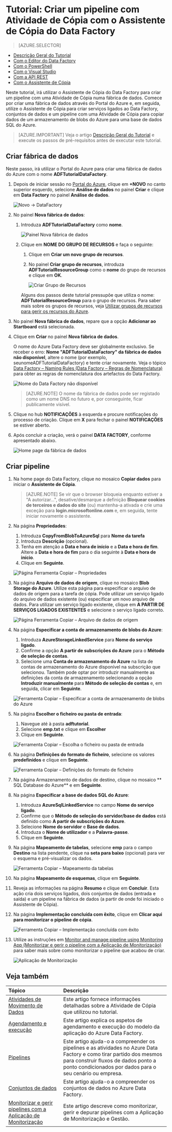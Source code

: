 <properties 
    pageTitle="Tutorial: Criar um pipeline com o Assistente de Cópia" 
    description="Neste tutorial, irá criar um pipeline do Azure Data Factory com uma Atividade de Cópia com o Assistente de Cópia suportado pelo Data Factory" 
    services="data-factory" 
    documentationCenter="" 
    authors="spelluru" 
    manager="jhubbard" 
    editor="monicar"/>

<tags 
    ms.service="data-factory" 
    ms.workload="data-services" 
    ms.tgt_pltfrm="na" 
    ms.devlang="na" 
    ms.topic="get-started-article" 
    ms.date="08/01/2016" 
    ms.author="spelluru"/>

# Tutorial: Criar um pipeline com Atividade de Cópia com o Assistente de Cópia do Data Factory
> [AZURE.SELECTOR]
- [Descrição Geral do Tutorial](data-factory-copy-data-from-azure-blob-storage-to-sql-database.md)
- [Com o Editor do Data Factory](data-factory-copy-activity-tutorial-using-azure-portal.md)
- [Com o PowerShell](data-factory-copy-activity-tutorial-using-powershell.md)
- [Com o Visual Studio](data-factory-copy-activity-tutorial-using-visual-studio.md)
- [Com a API REST](data-factory-copy-activity-tutorial-using-rest-api.md) 
- [Com o Assistente de Cópia](data-factory-copy-data-wizard-tutorial.md)

Neste tutorial, irá utilizar o Assistente de Cópia do Data Factory para criar um pipeline com uma Atividade de Cópia numa fábrica de dados. Comece por criar uma fábrica de dados através do Portal do Azure e, em seguida, utilize o Assistente de Cópia para criar serviços ligados ao Data Factory, conjuntos de dados e um pipeline com uma Atividade de Cópia para copiar dados de um armazenamento de blobs do Azure para uma base de dados SQL do Azure.

> [AZURE.IMPORTANT] Veja o artigo [Descrição Geral do Tutorial](data-factory-copy-data-from-azure-blob-storage-to-sql-database.md) e execute os passos de pré-requisitos antes de executar este tutorial.

## Criar fábrica de dados
Neste passo, irá utilizar o Portal do Azure para criar uma fábrica de dados do Azure com o nome **ADFTutorialDataFactory**.

1.  Depois de iniciar sessão no [Portal do Azure](https://portal.azure.com), clique em **+NOVO** no canto superior esquerdo, selecione **Análise de dados** no painel **Criar** e clique em **Data Factory** no painel **Análise de dados**. 

    ![Novo -> DataFactory](./media/data-factory-copy-data-wizard-tutorial/new-data-factory-menu.png)

6. No painel **Nova fábrica de dados**:
    1. Introduza **ADFTutorialDataFactory** como **nome**. 
    
        ![Painel Nova fábrica de dados](./media/data-factory-copy-data-wizard-tutorial/getstarted-new-data-factory.png)
    2. Clique em **NOME DO GRUPO DE RECURSOS** e faça o seguinte:
        1. Clique em **Criar um novo grupo de recursos**.
        2. No painel **Criar grupo de recursos**, introduza **ADFTutorialResourceGroup** como o **nome** do grupo de recursos e clique em **OK**. 

            ![Criar Grupo de Recursos](./media/data-factory-copy-data-wizard-tutorial/create-new-resource-group.png)

        Alguns dos passos deste tutorial pressupõe que utiliza o nome: **ADFTutorialResourceGroup** para o grupo de recursos. Para saber mais sobre os grupos de recursos, veja [Utilizar grupos de recursos para gerir os recursos do Azure](../resource-group-overview.md).  
7. No painel **Nova fábrica de dados**, repare que a opção **Adicionar ao Startboard** está selecionada.
8. Clique em **Criar** no painel **Nova fábrica de dados**.

    O nome do Azure Data Factory deve ser globalmente exclusivo. Se receber o erro: **Nome "ADFTutorialDataFactory" da fábrica de dados não disponível**, altere o nome (por exemplo, seunomeADFTutorialDataFactory) e tente criar novamente. Veja o tópico [Data Factory – Naming Rules (Data Factory – Regras de Nomenclatura)](data-factory-naming-rules.md) para obter as regras de nomenclatura dos artefactos do Data Factory.  
     
    ![Nome do Data Factory não disponível](./media/data-factory-copy-data-wizard-tutorial/getstarted-data-factory-not-available.png)
    
    > [AZURE.NOTE] O nome da fábrica de dados pode ser registado como um nome DNS no futuro e, por conseguinte, ficar publicamente visível.  

9. Clique no hub **NOTIFICAÇÕES** à esquerda e procure notificações do processo de criação. Clique em **X** para fechar o painel **NOTIFICAÇÕES** se estiver aberto. 
10. Após concluir a criação, verá o painel **DATA FACTORY**, conforme apresentado abaixo.

    ![Home page da fábrica de dados](./media/data-factory-copy-data-wizard-tutorial/getstarted-data-factory-home-page.png)

## Criar pipeline

1. Na home page do Data Factory, clique no mosaico **Copiar dados** para iniciar o **Assistente de Cópia**. 

    > [AZURE.NOTE] Se vir que o browser bloqueia enquanto estiver a "A autorizar…", desative/desmarque a definição **Bloquear cookies de terceiros e dados do site** (ou) mantenha-a ativada e crie uma exceção para **login.microsoftonline.com** e, em seguida, tente iniciar novamente o assistente.
2. Na página **Propriedades**:
    1. Introduza **CopyFromBlobToAzureSql** para **Nome da tarefa**
    2. Introduza **Descrição** (opcional).
    3. Tenha em atenção a **Data e hora de início** e a **Data e hora de fim**. Altere a **Data e hora de fim** para o dia seguinte à **Data e hora de início**. 
    3. Clique em **Seguinte**.  

    ![Página Ferramenta Copiar – Propriedades](./media/data-factory-copy-data-wizard-tutorial/copy-tool-properties-page.png) 
3. Na página **Arquivo de dados de origem**, clique no mosaico **Blob Storage do Azure**. Utilize esta página para especificar o arquivo de dados de origem para a tarefa de cópia. Pode utilizar um serviço ligado do arquivo de dados existente (ou) especificar um novo arquivo de dados. Para utilizar um serviço ligado existente, clique em **A PARTIR DE SERVIÇOS LIGADOS EXISTENTES** e selecione o serviço ligado correto. 

    ![Página Ferramenta Copiar – Arquivo de dados de origem](./media/data-factory-copy-data-wizard-tutorial/copy-tool-source-data-store-page.png)
5. Na página **Especificar a conta de armazenamento de blobs do Azure**:
    1. Introduza **AzureStorageLinkedService** para **Nome do serviço ligado**.
    2. Confirme a opção **A partir de subscrições do Azure** para o **Método de seleção de contas**. 
    3. Selecione uma **Conta de armazenamento do Azure** na lista de contas de armazenamento do Azure disponível na subscrição que selecionou. Também pode optar por introduzir manualmente as definições da conta de armazenamento selecionando a opção **Introduzir manualmente** para **Método de seleção de contas** e, em seguida, clicar em **Seguinte**. 

    ![Ferramenta Copiar – Especificar a conta de armazenamento de blobs do Azure](./media/data-factory-copy-data-wizard-tutorial/copy-tool-specify-azure-blob-storage-account.png)
6. Na página **Escolher o ficheiro ou pasta de entrada**:
    1. Navegue até à pasta **adftutorial**.
    2. Selecione **emp.txt** e clique em **Escolher**
    3. Clique em **Seguinte**. 

    ![Ferramenta Copiar – Escolha o ficheiro ou pasta de entrada](./media/data-factory-copy-data-wizard-tutorial/copy-tool-choose-input-file-or-folder.png)
7. Na página **Definições do formato de ficheiro**, selecione os valores **predefinidos** e clique em **Seguinte**.

    ![Ferramenta Copiar – Definições do formato de ficheiro](./media/data-factory-copy-data-wizard-tutorial/copy-tool-file-format-settings.png)  
8. Na página Armazenamento de dados de destino, clique no mosaico ** SQL Database do Azure** e em **Seguinte**.
9. Na página **Especificar a base de dados SQL do Azure**:
    1. Introduza **AzureSqlLinkedService** no campo **Nome do serviço ligado**. 
    2. Confirme que o **Método de seleção do servidor/base de dados** está definido como **A partir de subscrições do Azure**.
    3. Selecione **Nome do servidor** e **Base de dados**.
    4. Introduza o **Nome de utilizador** e a **Palavra-passe**.
    5. Clique em **Seguinte**.  
9. Na página **Mapeamento de tabelas**, selecione **emp** para o campo **Destino** na lista pendente, clique na **seta para baixo** (opcional) para ver o esquema e pré-visualizar os dados.

    ![Ferramenta Copiar – Mapeamento da tabelas](./media/data-factory-copy-data-wizard-tutorial/copy-tool-table-mapping-page.png) 
10. Na página **Mapeamento de esquemas**, clique em **Seguinte**.
11. Reveja as informações na página **Resumo** e clique em **Concluir**. Esta ação cria dois serviços ligados, dois conjuntos de dados (entrada e saída) e um pipeline na fábrica de dados (a partir de onde foi iniciado o Assistente de Cópia). 
12. Na página **Implementação concluída com êxito**, clique em **Clicar aqui para monitorizar o pipeline de cópia**.

    ![Ferramenta Copiar – Implementação concluída com êxito](./media/data-factory-copy-data-wizard-tutorial/copy-tool-deployment-succeeded.png)  
13. Utilize as instruções em [Monitor and manage pipeline using Monitoring App (Monitorizar e gerir o pipeline com a Aplicação de Monitorização)](data-factory-monitor-manage-app.md) para saber mais sobre como monitorizar o pipeline que acabou de criar.

    ![Aplicação de Monitorização](./media/data-factory-copy-data-wizard-tutorial/monitoring-app.png) 
 

## Veja também
| Tópico | Descrição |
| :---- | :---- |
| [Atividades de Movimento de Dados](data-factory-data-movement-activities.md) | Este artigo fornece informações detalhadas sobre a Atividade de Cópia que utilizou no tutorial. |
| [Agendamento e execução](data-factory-scheduling-and-execution.md) | Este artigo explica os aspetos de agendamento e execução do modelo da aplicação do Azure Data Factory. |
| [Pipelines](data-factory-create-pipelines.md) | Este artigo ajuda-o a compreender os pipelines e as atividades no Azure Data Factory e como tirar partido dos mesmos para construir fluxos de dados ponto a ponto condicionados por dados para o seu cenário ou empresa. |
| [Conjuntos de dados](data-factory-create-datasets.md) | Este artigo ajuda-o a compreender os conjuntos de dados no Azure Data Factory.
| [Monitorizar e gerir pipelines com a Aplicação de Monitorização](data-factory-monitor-manage-app.md) | Este artigo descreve como monitorizar, gerir e depurar pipelines com a Aplicação de Monitorização e Gestão. 


<!--HONumber=ago16_HO4-->


